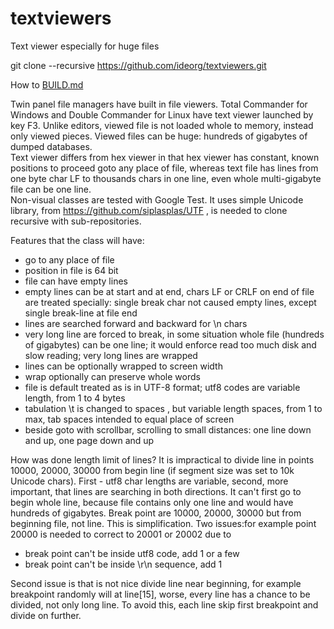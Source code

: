 # textviewers
Text viewer especially for huge files

git clone --recursive https://github.com/ideorg/textviewers.git

How to [BUILD.md](BUILD.md)

Twin panel file managers have built in file viewers. Total Commander for Windows and
Double Commander for Linux have text viewer launched by key F3.
Unlike editors, viewed file is not loaded whole to memory, instead only viewed pieces.
Viewed files can be huge: hundreds of gigabytes of dumped databases.<br>
Text viewer differs from hex viewer in that hex viewer has constant, known positions to proceed 
goto any place of file, whereas text file has lines from one byte char LF to thousands chars in one line,
even whole multi-gigabyte file can be one line.<br>
Non-visual classes are tested with Google Test.
It uses simple Unicode library, from https://github.com/siplasplas/UTF , is needed to 
clone recursive with sub-repositories.

Features that the class will have:
- go to any place of file
- position in file is 64 bit
- file can have empty lines
- empty lines can be at start and at end, chars LF or CRLF on end of file are
treated specially: single break char not caused empty lines, except single break-line
at file end
- lines are searched forward and backward for \n chars
- very long line are forced to break, in some situation whole file (hundreds of
gigabytes) can be one line; it would enforce read too much disk and slow reading;
very long lines are wrapped
- lines can be optionally wrapped to screen width
- wrap optionally can preserve whole words
- file is default treated as is in UTF-8 format; utf8 codes are variable length, from 1 to 4 bytes
- tabulation \t is changed to spaces , but variable length spaces, from 1 to max,
tab spaces intended to equal place of screen
- beside goto with scrollbar, scrolling to small distances: one line down and up, one page down and up 

How was done length limit of lines? It is impractical to divide line in points 10000, 
20000, 30000 from begin line (if segment size was set to 10k Unicode chars).
First - utf8 char lengths are variable, second, more important, that lines are 
searching in both directions. It can't first go to begin whole line, because file 
contains only one line and would have hundreds of gigabytes.
Break point are 10000, 20000, 30000 but from beginning file, not line.
This is simplification. Two issues:for example point 20000 is needed to correct 
to 20001 or 20002 due to
- break point can't be inside utf8 code, add 1 or a few 
- break point can't be inside \r\n sequence, add 1

Second issue is that is not nice divide line near beginning, for example breakpoint 
randomly will at line[15], worse, every line has a chance to be divided, not only long line.
To avoid this, each line skip first breakpoint and divide on further.

